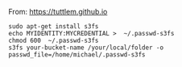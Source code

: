 <!-- TITLE: Mnts 3 -->
<!-- SUBTITLE: A quick summary of Mnts 3 -->

From: https://tuttlem.github.io

```text
sudo apt-get install s3fs
echo MYIDENTITY:MYCREDENTIAL >  ~/.passwd-s3fs
chmod 600  ~/.passwd-s3fs
s3fs your-bucket-name /your/local/folder -o passwd_file=/home/michael/.passwd-s3fs

```

